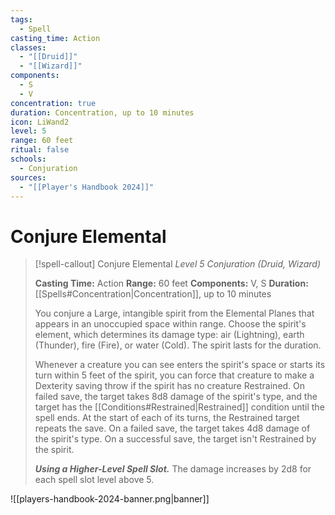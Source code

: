 ```yaml
---
tags:
  - Spell
casting_time: Action
classes:
  - "[[Druid]]"
  - "[[Wizard]]"
components:
  - S
  - V
concentration: true
duration: Concentration, up to 10 minutes
icon: LiWand2
level: 5
range: 60 feet
ritual: false
schools:
  - Conjuration
sources:
  - "[[Player's Handbook 2024]]"
---
```


# Conjure Elemental

>[!spell-callout] Conjure Elemental
>_Level 5 Conjuration (Druid, Wizard)_
>
>**Casting Time:** Action
>**Range:** 60 feet
>**Components:** V, S
>**Duration:** [[Spells#Concentration\|Concentration]], up to 10 minutes
>
>You conjure a Large, intangible spirit from the Elemental Planes that appears in an unoccupied space within range. Choose the spirit's element, which determines its damage type: air (Lightning), earth (Thunder), fire (Fire), or water (Cold). The spirit lasts for the duration.
>
>Whenever a creature you can see enters the spirit's space or starts its turn within 5 feet of the spirit, you can force that creature to make a Dexterity saving throw if the spirit has no creature Restrained. On failed save, the target takes 8d8 damage of the spirit's type, and the target has the [[Conditions#Restrained\|Restrained]] condition until the spell ends. At the start of each of its turns, the Restrained target repeats the save. On a failed save, the target takes 4d8 damage of the spirit's type. On a successful save, the target isn't Restrained by the spirit.
>
>**_Using a Higher-Level Spell Slot._** The damage increases by 2d8 for each spell slot level above 5.


![[players-handbook-2024-banner.png|banner]]
